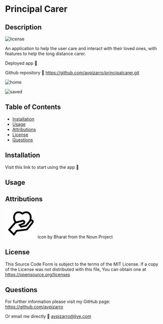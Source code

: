 # Principal Carer

## Description

![license](https://img.shields.io/badge/license-MIT-green.svg)

An application to help the user care and interact with their loved ones, with features to help the long distance carer.

Deployed app :link: 

Github repository :link: https://github.com/avpizarro/principalcarer.git

![home](./client/public/home.png)

![saved](./client/public/saved.png)

## Table of Contents

- [Installation](#installation)
- [Usage](#usage)
- [Attributions](#attributions)
- [License](#license)
- [Questions](#questions)

## Installation

Visit this link to start using the app :link: 

## Usage



## Attributions

![logo](./client/public/logo32.png) icon by Bharat from the Noun Project
## License

This Source Code Form is subject to the terms of the MIT License.
If a copy of the License was not distributed with this file, You can obtain one at https://opensource.org/licenses

## Questions

For further information please visit my GitHub page:
https://github.com/avpizarro

Or email me directly :e-mail: avpizarro@live.com

